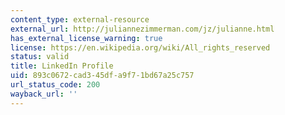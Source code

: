 ```yaml
---
content_type: external-resource
external_url: http://juliannezimmerman.com/jz/julianne.html
has_external_license_warning: true
license: https://en.wikipedia.org/wiki/All_rights_reserved
status: valid
title: LinkedIn Profile
uid: 893c0672-cad3-45df-a9f7-1bd67a25c757
url_status_code: 200
wayback_url: ''
---
```

